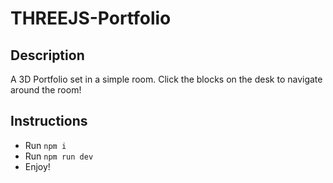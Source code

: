 # THREEJS-Portfolio

## Description
A 3D Portfolio set in a simple room. Click the blocks on the desk to navigate around the room!

## Instructions
* Run ```npm i```
* Run ```npm run dev```
* Enjoy!
